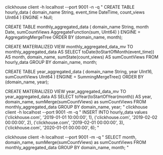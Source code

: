 clickhouse client -h localhost --port 9001 -n -q "
CREATE TABLE hourly_data
(
    domain_name String,
    event_time DateTime,
    count_views UInt64
)
ENGINE = Null;


CREATE TABLE monthly_aggregated_data
(
    domain_name String,
    month Date,
    sumCountViews AggregateFunction(sum, UInt64)
)
ENGINE = AggregatingMergeTree
ORDER BY (domain_name, month);



CREATE MATERIALIZED VIEW monthly_aggregated_data_mv
TO monthly_aggregated_data
AS
SELECT
    toDate(toStartOfMonth(event_time)) AS month,
    domain_name,
    sumState(count_views) AS sumCountViews
FROM hourly_data
GROUP BY
    domain_name,
    month;


CREATE TABLE year_aggregated_data
(
    domain_name String,
    year UInt16,
    sumCountViews UInt64
)
ENGINE = SummingMergeTree()
ORDER BY (domain_name, year);


CREATE MATERIALIZED VIEW year_aggregated_data_mv
TO year_aggregated_data
AS
SELECT
    toYear(toStartOfYear(month)) AS year,
    domain_name,
    sumMerge(sumCountViews) as sumCountViews
FROM monthly_aggregated_data
GROUP BY
    domain_name,
    year;
"
clickhouse client -h localhost --port 9001 -m -q "
INSERT INTO hourly_data values ('clickhouse.com', '2019-01-01 10:00:00', 1), ('clickhouse.com', '2019-02-02 00:00:00', 2), ('clickhouse.com', '2019-02-01 00:00:00', 3), ('clickhouse.com', '2020-01-01 00:00:00', 6);
"


clickhouse client -h localhost --port 9001 -m -q "
SELECT
    month,
    domain_name,
    sumMerge(sumCountViews) as sumCountViews
FROM monthly_aggregated_data
GROUP BY
    domain_name,
    month;
"


